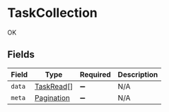 # TaskCollection

OK


## Fields

| Field                                           | Type                                            | Required                                        | Description                                     |
| ----------------------------------------------- | ----------------------------------------------- | ----------------------------------------------- | ----------------------------------------------- |
| `data`                                          | [TaskRead](../../models/shared/taskread.md)[]   | :heavy_minus_sign:                              | N/A                                             |
| `meta`                                          | [Pagination](../../models/shared/pagination.md) | :heavy_minus_sign:                              | N/A                                             |